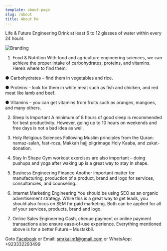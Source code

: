 ```yaml
---
template: about-page
slug: /about
title: About Me
---
```

Life & Future Engineering
Drink at least 6 to 12 glasses of water within every 24 hours

![Branding](/assets/vanessa-bucceri-gdirwiyama8-unsplash.jpg)

1) Food & Nutrition
With food and agriculture engineering sciences, we can achieve the proper intake of carbohydrates, proteins, and vitamins. Here’s where to find them:

● Carbohydrates – find them in vegetables and rice.

● Proteins – look for them in white meat such as fish and chicken, and red meat like lamb and beef.

● Vitamins – you can get vitamins from fruits such as oranges, mangoes, and many others.



2) Sleep Is Important
A minimum of 8 hours of good sleep is recommended for best productivity. However, going up
to 10 hours on weekends and free days is not a bad idea as well.



3) Holy Religious Sciences
Following Muslim principles from the Quran: namaz-salah, fast-roza, Makkah hajj pilgrimage
Holy Kaaba, and zakat-donation.



4) Stay In Shape
Gym workout exercises are also important – doing pushups and yoga after waking up is a great
way to stay in shape.



5) Business Engineering Finance
Another important matter for manufacturing, production of a product, brand and logo for
services, consultancies, and counseling.



6) Internet Marketing Engineering
You should be using SEO as an organic advertisement strategy. While this is a great way to get
leads, you should also focus on SEM for paid marketing. Both can be applied for all of your
services, products, brand and logo.



7) Online Sales Engineering
Cash, cheque payment or online payment transactions also ensure ease-of-use experience.
Everything mentioned above is for a better Future – Mustakbil.


Goto [Facebook](https://www.facebook.com/msumairkaleem/) or Email: smrkalim1@gmail.com or WhatsApp: +923332293499

